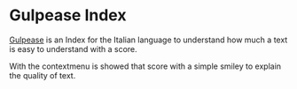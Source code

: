 # Gulpease Index

[Gulpease](https://it.wikipedia.org/wiki/Indice_Gulpease) is an Index for the Italian language to understand how much a text is easy to understand with a score.

With the contextmenu is showed that score with a simple smiley to explain the quality of text.

